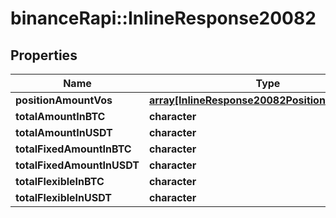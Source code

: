 # binanceRapi::InlineResponse20082


## Properties
Name | Type | Description | Notes
------------ | ------------- | ------------- | -------------
**positionAmountVos** | [**array[InlineResponse20082PositionAmountVos]**](inline_response_200_82_positionAmountVos.md) |  | 
**totalAmountInBTC** | **character** |  | 
**totalAmountInUSDT** | **character** |  | 
**totalFixedAmountInBTC** | **character** |  | 
**totalFixedAmountInUSDT** | **character** |  | 
**totalFlexibleInBTC** | **character** |  | 
**totalFlexibleInUSDT** | **character** |  | 


